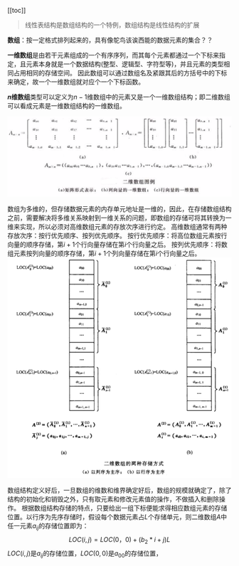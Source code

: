 [[toc]]
> 线性表结构是数组结构的一个特例，数组结构是线性结构的扩展

**数组**：按一定格式排列起来的，具有像鸵鸟该诶西能的数据元素的集合？？

**一维数组**是由若干元素组成的一个有序序列，而其每个元素都通过一个下标来指定，且元素本身就是一个数据结构(整型、逻辑型、字符型等)，并且元素的类型相同占用相同的存储空间。
因此数组可以通过数组名及紧跟其后的方括号中的下标来确定，故一个一维数组就对应个一个下标函数。

**$n$维数组**类型可以定义为$n-1$维数组中的元素又是一个一维数组结构；即二维数组可以看成元素是一维数组结构的一维数组。
   
![tt](_images/数组_二维数组图例.png "tt")
    
数组为多维的，但存储数据元素的内存单元地址是一维的，因此，在存储数组结构之前，需要解决将多维关系映射到一维关系的问题，即数组的存储可将其转换为一维来实现，所以必须对高维数组元素的存放次序进行约定。
高维数组通常有两种存放次序：按行优先顺序、按列优先顺序。
按行优先顺序：将高位数组元素按行向量的顺序存储，第$i+1$个行向量存储在第$i$个行向量之后。
按列优先顺序：将数组元素按列向量的顺序存储，第$i+1$个列向量存储在第$i$个行向量之后。  
![tt](_images/数组_二维数组的存储.png "tt")

数组结构定义好后，一旦数组的维数和维界确定好后，数组的规模就确定了，除了结构的初始化和销毁之外，只有取元素和修改元素值的操作，不做插入和删除操作。
根据数组结构存储的特点，只要给出一组下标便能求得相应数组元素的存储位置。以行序为先序存储时，假设每个数据元素占$L$个存储单元，则二维数组$A$中任一元素$a_{ij}$的存储位置即为：
$$LOC(i,j)=LOC(0，0)+(b_2*i+j)L$$
$LOC(i,j)$是$a_{ij}$的存储位置，$LOC(0,0)$是$a_00$的存储位置，

